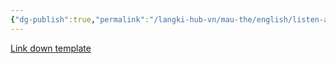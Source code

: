 ```yaml
---
{"dg-publish":true,"permalink":"/langki-hub-vn/mau-the/english/listen-and-recite/"}
---
```


[Link down template](https://drive.google.com/file/d/1uV7nkdoYH_M7PSqwts5vustZWBArEzR5/view?usp=sharing)
